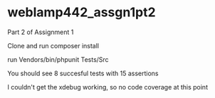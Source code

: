 weblamp442_assgn1pt2
====================

Part 2 of Assignment 1


Clone and run composer install 

run Vendors/bin/phpunit Tests/Src

You should see 8 succesful tests with 15 assertions

I couldn't get the xdebug working, so no code coverage at this point
